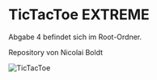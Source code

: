 # TicTacToe EXTREME
Abgabe 4 befindet sich im Root-Ordner.

Repository von Nicolai Boldt

![TicTacToe](https://www.tutorialcup.com/wp-content/uploads/2021/01/tic-tac-toe.png)

